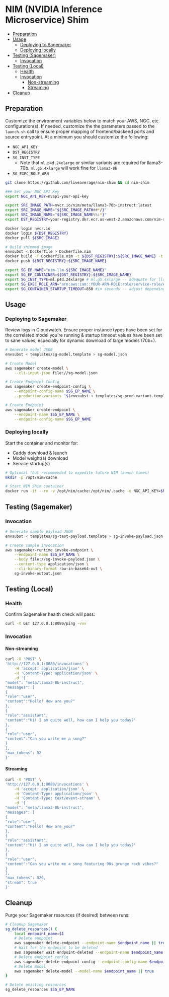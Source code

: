 # NIM (NVIDIA Inference Microservice) Shim

- [Preparation](#preparation)
- [Usage](#usage)
  * [Deploying to Sagemaker](#deploying-to-sagemaker)
  * [Deploying locally](#deploying-locally)
- [Testing (Sagemaker)](#testing--sagemaker-)
  * [Invocation](#invocation)
- [Testing (Local)](#testing--local-)
  * [Health](#health)
  * [Invocation](#invocation-1)
    + [Non-streaming](#non-streaming)
    + [Streaming](#streaming)
- [Cleanup](#cleanup)

## Preparation

Customize the environment variables below to match your AWS, NGC, etc. configuration(s). If needed, customize the the parameters passed to the `launch.sh` call to ensure proper mapping of frontend/backend ports and source entrypoint. At a minimum you should customize the following:
- `NGC_API_KEY`
- `DST_REGISTRY`
- `SG_INST_TYPE`
  - Note that `ml.p4d.24xlarge` or similar variants are required for llama3-70b. `ml.g5.4xlarge` will work fine for `llama3-8b`
- `SG_EXEC_ROLE_ARN`

```bash
git clone https://github.com/liveaverage/nim-shim && cd nim-shim

### Set your NGC API Key
export NGC_API_KEY=nvapi-your-api-key

export SRC_IMAGE_PATH=nvcr.io/nim/meta/llama3-70b-instruct:latest
export SRC_IMAGE_NAME="${SRC_IMAGE_PATH##*/}"
export SRC_IMAGE_NAME="${SRC_IMAGE_NAME%%:*}"
export DST_REGISTRY=your-registry.dkr.ecr.us-west-2.amazonaws.com/nim-shim

docker login nvcr.io
docker login ${DST_REGISTRY}
docker pull ${SRC_IMAGE}

# Build shimmed image
envsubst < Dockerfile > Dockerfile.nim
docker build -f Dockerfile.nim -t ${DST_REGISTRY}:${SRC_IMAGE_NAME} -t nim-shim:latest .
docker push ${DST_REGISTRY}:${SRC_IMAGE_NAME}

export SG_EP_NAME="nim-llm-${SRC_IMAGE_NAME}"
export SG_EP_CONTAINER=${DST_REGISTRY}:${SRC_IMAGE_NAME}
export SG_INST_TYPE=ml.p4d.24xlarge # ml.g5.4xlarge -- adequate for llama3-8b
export SG_EXEC_ROLE_ARN="arn:aws:iam::YOUR-ARN-ROLE:role/service-role/AmazonSageMakerServiceCatalogProductsUseRole"
export SG_CONTAINER_STARTUP_TIMEOUT=850 #in seconds -- adjust depending on dynamic or S3 model pull; model parameters (70b can take 460s+ to download)
```

## Usage

### Deploying to Sagemaker

Review logs in Cloudwatch. Ensure proper instance types have been set for the correlated model you're running & startup timeout values have been set to sane values, especially for dynamic download of large models (70b+).

```bash
# Generate model JSON
envsubst < templates/sg-model.template > sg-model.json

# Create Model
aws sagemaker create-model \
    --cli-input-json file://sg-model.json

# Create Endpoint Config
aws sagemaker create-endpoint-config \
    --endpoint-config-name $SG_EP_NAME \
    --production-variants "$(envsubst < templates/sg-prod-variant.template)"

# Create Endpoint
aws sagemaker create-endpoint \
    --endpoint-name $SG_EP_NAME \
    --endpoint-config-name $SG_EP_NAME
```

### Deploying locally

Start the container and monitor for:
- Caddy download & launch
- Model weight(s) download
- Service startup(s)


```bash
# Optional (but recommended to expedite future NIM launch times)
mkdir -p /opt/nim/cache

# Start NIM Shim container
docker run -it --rm -v /opt/nim/cache:/opt/nim/.cache -e NGC_API_KEY=$NGC_API_KEY -p 8080:8080 nim-shim:latest
```

## Testing (Sagemaker)

### Invocation
```bash
# Generate sample payload JSON
envsubst < templates/sg-test-payload.template > sg-invoke-payload.json

# Create sample invocation
aws sagemaker-runtime invoke-endpoint \
    --endpoint-name $SG_EP_NAME \
    --body file://sg-invoke-payload.json \
    --content-type application/json \
    --cli-binary-format raw-in-base64-out \
    sg-invoke-output.json
```

## Testing (Local)


### Health
Confirm Sagemaker health check will pass:
```bash
curl -X GET 127.0.0.1:8080/ping -vvv
```

### Invocation

#### Non-streaming
```bash
curl -X 'POST' \
'http://127.0.0.1:8080/invocations' \
    -H 'accept: application/json' \
    -H 'Content-Type: application/json' \
    -d '{
"model": "meta/llama3-8b-instruct",
"messages": [
{
"role":"user",
"content":"Hello! How are you?"
},
{
"role":"assistant",
"content":"Hi! I am quite well, how can I help you today?"
},
{
"role":"user",
"content":"Can you write me a song?"
}
],
"max_tokens": 32
}'
```

#### Streaming
```bash
curl -X 'POST' \
'http://127.0.0.1:8080/invocations' \
    -H 'accept: application/json' \
    -H 'Content-Type: application/json' \
	-H 'Content-Type: text/event-stream' \
    -d '{
"model": "meta/llama3-8b-instruct",
"messages": [
{
"role":"user",
"content":"Hello! How are you?"
},
{
"role":"assistant",
"content":"Hi! I am quite well, how can I help you today?"
},
{
"role":"user",
"content":"Can you write me a song featuring 90s grunge rock vibes?"
}
],
"max_tokens": 320,
"stream": true
}'
```

## Cleanup

Purge your Sagemaker resources (if desired) between runs:
```bash
# Cleanup Sagemaker
sg_delete_resources() {
    local endpoint_name=$1
    # Delete endpoint
    aws sagemaker delete-endpoint --endpoint-name $endpoint_name || true
    # Wait for the endpoint to be deleted
    aws sagemaker wait endpoint-deleted --endpoint-name $endpoint_name || true
    # Delete endpoint config
    aws sagemaker delete-endpoint-config --endpoint-config-name $endpoint_name || true
    # Delete model
    aws sagemaker delete-model --model-name $endpoint_name || true
}

# Delete existing resources
sg_delete_resources $SG_EP_NAME
```
